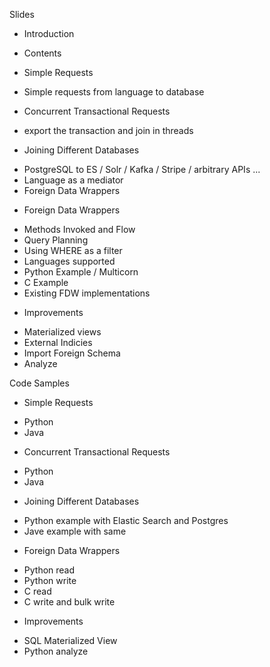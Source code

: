 Slides

 * Introduction

 * Contents

 * Simple Requests
 - Simple requests from language to database

 * Concurrent Transactional Requests
 - export the transaction and join in threads

 * Joining Different Databases
 - PostgreSQL to ES / Solr / Kafka / Stripe / arbitrary APIs ...
 - Language as a mediator
 - Foreign Data Wrappers

 * Foreign Data Wrappers
 - Methods Invoked and Flow
 - Query Planning
 - Using WHERE as a filter
 - Languages supported
 - Python Example / Multicorn
 - C Example
 - Existing FDW implementations

 * Improvements
 - Materialized views
 - External Indicies
 - Import Foreign Schema
 - Analyze

Code Samples

 * Simple Requests
 - Python
 - Java

 * Concurrent Transactional Requests
 - Python
 - Java

 * Joining Different Databases
 - Python example with Elastic Search and Postgres
 - Jave example with same

 * Foreign Data Wrappers
 - Python read
 - Python write
 - C read
 - C write and bulk write

 * Improvements
 - SQL Materialized View
 - Python analyze
